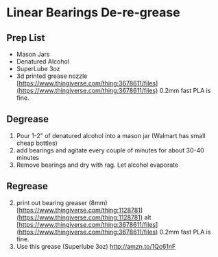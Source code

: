 # Linear Bearings De-re-grease
## Prep List
* Mason Jars
* Denatured Alcohol
* SuperLube 3oz
* 3d printed grease nozzle
  [https://www.thingiverse.com/thing:3678611/files](https://www.thingiverse.com/thing:3678611/files)
   0.2mm fast PLA is fine.
## Degrease
1. Pour 1-2" of denatured alcohol into a mason jar (Walmart has small cheap bottles)
2. add bearings and agitate every couple of minutes for about 30-40 minutes
3. Remove bearings and dry with rag.  Let alcohol evaporate

## Regrease
 2. print out bearing greaser (8mm)
   [https://www.thingiverse.com/thing:1128781](https://www.thingiverse.com/thing:1128781)
   alt
   [https://www.thingiverse.com/thing:3678611/files](https://www.thingiverse.com/thing:3678611/files)
   0.2mm fast PLA is fine.
 3. Use this grease (Superlube 3oz)
    http://amzn.to/1Qc61nF
 
    

<!--stackedit_data:
eyJoaXN0b3J5IjpbMTYwMjk0MjMwLDE4MzI2MzA1NjAsLTk5OD
gzODY0LDEwMDcxODcxODgsLTE5Mjg5NjM2NTFdfQ==
-->